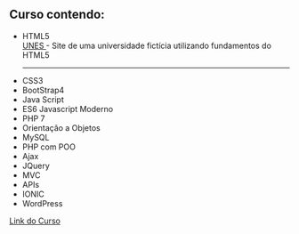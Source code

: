 <h2>Curso contendo:</h2>

<ul>
  <li>HTML5</li>
    <a href="https://github.com/jacksonlmp/Curso_Web_Completo/tree/main/UNES">UNES </a> - Site de uma universidade fictícia utilizando fundamentos do HTML5
    <hr>
  
  <li>CSS3</li>
  <li>BootStrap4</li>
  <li>Java Script</li>
  <li>ES6 Javascript Moderno</li>
  <li>PHP 7</li>
  <li>Orientação a Objetos</li>
  <li>MySQL</li>
  <li>PHP com POO</li>
  <li>Ajax</li>
  <li>JQuery</li>
  <li>MVC</li>
  <li>APIs</li>
  <li>IONIC</li>
  <li>WordPress</li>
</ul>

<a href="https://www.udemy.com/course/web-completo/">Link do Curso</a>
